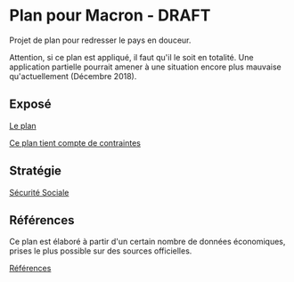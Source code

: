 # Plan pour Macron - DRAFT

Projet de plan pour redresser le pays en douceur.

Attention, si ce plan est appliqué, il faut qu'il le soit en totalité.
Une application partielle pourrait amener à une situation encore plus mauvaise qu'actuellement (Décembre 2018).

## Exposé

[Le plan](./plan.md)

[Ce plan tient compte de contraintes](./contraintes.md)

## Stratégie

[Sécurité Sociale](./strategie/index.md)

## Références

Ce plan est élaboré à partir d'un certain nombre de données économiques, prises le plus possible sur des sources officielles.

[Références](./references.md)